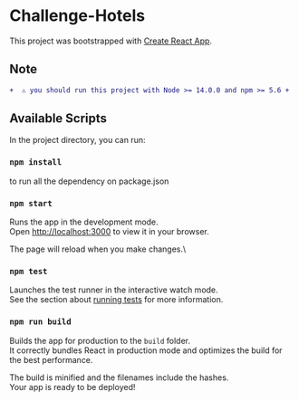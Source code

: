 # Challenge-Hotels

This project was bootstrapped with [Create React App](https://github.com/facebook/create-react-app).

## Note

```diff
+  ⚠️ you should run this project with Node >= 14.0.0 and npm >= 5.6 +
```

## Available Scripts

In the project directory, you can run:

### `npm install`

to run all the dependency on package.json

### `npm start`

Runs the app in the development mode.\
Open [http://localhost:3000](http://localhost:3000) to view it in your browser.

The page will reload when you make changes.\

### `npm test`

Launches the test runner in the interactive watch mode.\
See the section about [running tests](https://facebook.github.io/create-react-app/docs/running-tests) for more information.

### `npm run build`

Builds the app for production to the `build` folder.\
It correctly bundles React in production mode and optimizes the build for the best performance.

The build is minified and the filenames include the hashes.\
Your app is ready to be deployed!
